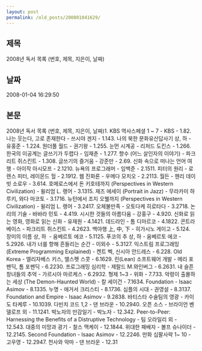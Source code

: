 ```yaml
---
layout: post
permalink: /old_posts/200801041629/
---
```


## 제목
2008년 독서 목록 (번호, 제목, 지은이, 날짜)

## 날짜
2008-01-04 16:29:50

## 본문
2008년 독서 목록 (번호, 제목, 지은이, 날짜)1. KBS 역사스페셜 1 ~ 7 - KBS - 1.82. 나는 웃는다, 고로 존재한다 - 쓰시야 겐지 - 1.143. 나의 북한 문화유산답사기 상, 하 - 유홍준 - 1.224. 원더풀 월드 - 권기왕 - 1.255. 눈먼 시계공 - 리처드 도킨스 - 1.266. 한국의 이공계는 글쓰기가 두렵다 - 임재춘 - 1.277. 향수 (어느 살인자의 이야기) - 파크리트 쥐스킨트 - 1.308. 글쓰기의 즐거움 - 강준만 - 2.69. 신화 속으로 떠나는 언어 여행 - 아이작 아시모프 - 2.1210. 뉴욕의 프로그래머 - 임백준 - 2.1511. 피터의 원리 - 로렌스 피터, 레이몬드 헐 - 2.1912. 웹 진화론 - 우메다 모치오 - 2.2113. 월든 - 헨리 데이빗 소로우 - 3.614. 호메로스에서 돈 키호테까지 (Perspectives in Western Civilization) - 윌리엄 L. 랭어 - 3.1315. 재즈 에세이 (Portrait in Jazz) - 무라카미 하루키, 와다 마코토 - 3.1716. 뉴턴에서 조지 오웰까지 (Perspectives in Western Civilization) - 윌리엄 L. 랭어 - 3.2417. 오체불만족 - 오토다케 히로타다 - 3.2718. 논리의 기술 - 바바라 민토 - 4.419. 시시한 것들의 아름다움 - 강홍구 - 4.920. 신화로 읽는 영화, 영화로 읽는 신화 - 유재원 - 4.1421. 데드라인 - 톰 디마르코 - 4.1822. 콘트라베이스 - 파크리트 쥐스킨트 - 4.2623. 백야행 上, 中, 下 - 히가시노 게이고 - 5.124. 장미의 이름 상, 하  - 움베르토 에코 - 5.1125. 푸코의 추 상, 하 - 움베르토 에코 - 5.2926. 내가 너를 향해 흔들리는 순간 - 이외수 - 5.3127. 익스트림 프로그래밍 (Extreme Programming Explained) - 켄트 벡, 신시아 안드레스 - 6.228. Old Korea - 엘리자베스 키스, 엘스펫 스콧 - 6.1629. 린(Lean) 소프트웨어 개발 - 메리 포펜딕, 톰 포펜딕 - 6.2230. 프로그래밍 심리학 - 제랄드 M.와인버그 - 6.2631. 내 슬픈 창녀들의 추억 - 가르시아 마르케스 - 6.2932. 형제 1~3 - 위화 - 7.733. 악령이 출몰하는 세상 (The Demon-Haunted World) - 칼 세이건 - 7.1634. Foundation - Isaac Asimov - 8.1335. 누명 - 애거서 크리스티 - 8.1736. 심플의 시대 - 권영설 - 8.3137. Foundation and Empire - Isaac Asimov - 9.2838. 바티스타 수술팀의 영광 - 카이도 타케루 - 10.1039. 다빈치 코드 1,2 - 댄 브라운 - 10.2940. 오픈 소스 - 브라이언 벤델로프 외 - 11.1241. 박노자의 만감일기 - 박노자 - 12.342. Peer-to-Peer: Harnessing the Benefits of a Distruptive Technology - 팀 오라일리 외 - 12.543. 대중의 미망과 광기 - 찰스 맥케이 - 12.1844. 위대한 패배자 - 볼프 슈나이더 - 12.2145. Second Foundation - Isaac Asimov - 12.2246. 만화 십팔사략 1~ 10 - 고우영 - 12.2947. 천사와 악마 - 댄 브라운 - 12.31